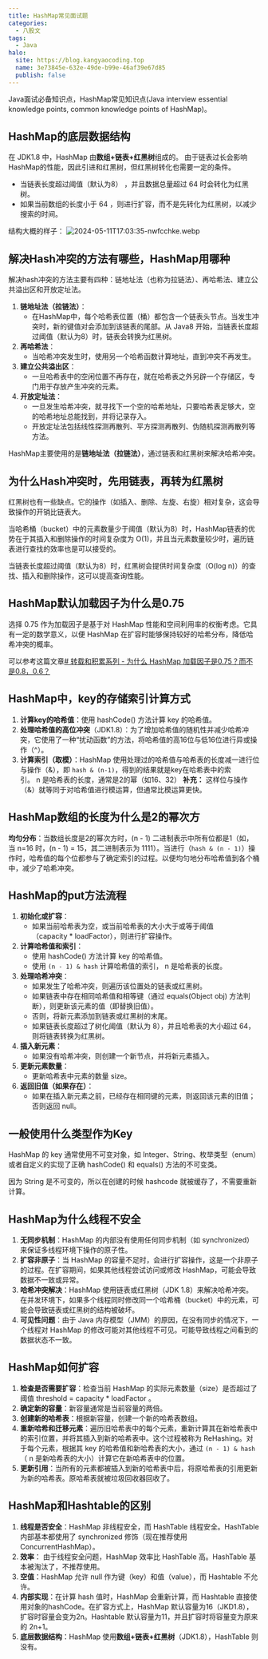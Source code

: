```yaml
---
title: HashMap常见面试题
categories:
  - 八股文
tags:
  - Java
halo:
  site: https://blog.kangyaocoding.top
  name: 3e73845e-632e-49de-b99e-46af39e67d85
  publish: false
---
```

Java面试必备知识点，HashMap常见知识点(Java interview essential knowledge points, common knowledge points of HashMap)。

## HashMap的底层数据结构

在 JDK1.8 中，HashMap 由**数组+链表+红黑树**组成的。
由于链表过长会影响 HashMap的性能，因此引进和红黑树，但红黑树转化也需要一定的条件。
- 当链表长度超过阈值（默认为8） ，并且数据总量超过 64 时会转化为红黑树。
- 如果当前数组的长度小于 64 ，则进行扩容，而不是先转化为红黑树，以减少搜索的时间。

结构大概的样子：
![2024-05-11T17:03:35-nwfcchke.webp](https://image.kangyaocoding.top/blog/post/2024-05-11T17:03:35-nwfcchke.webp)

## 解决Hash冲突的方法有哪些，HashMap用哪种

解决hash冲突的方法主要有四种：链地址法（也称为拉链法）、再哈希法、建立公共溢出区和开放定址法。

1. **链地址法（拉链法）**：
    - 在HashMap中，每个哈希表位置（桶）都包含一个链表头节点。当发生冲突时，新的键值对会添加到该链表的尾部。从 Java8 开始，当链表长度超过阈值（默认为8）时，链表会转换为红黑树。
2. **再哈希法**：
    - 当哈希冲突发生时，使用另一个哈希函数计算地址，直到冲突不再发生。
3. **建立公共溢出区**：
    - 一旦哈希表中的空闲位置不再存在，就在哈希表之外另辟一个存储区，专门用于存放产生冲突的元素。
4. **开放定址法**：
    - 一旦发生哈希冲突，就寻找下一个空的哈希地址，只要哈希表足够大，空的哈希地址总能找到，并将记录存入。
    - 开放定址法包括线性探测再散列、平方探测再散列、伪随机探测再散列等方法。

HashMap主要使用的是**链地址法（拉链法）**，通过链表和红黑树来解决哈希冲突。

## 为什么Hash冲突时，先用链表，再转为红黑树

红黑树也有一些缺点。它的操作（如插入、删除、左旋、右旋）相对复杂，这会导致操作的开销比链表大。

当哈希桶（bucket）中的元素数量少于阈值（默认为8）时，HashMap链表的优势在于其插入和删除操作的时间复杂度为 O(1)，并且当元素数量较少时，遍历链表进行查找的效率也是可以接受的。

当链表长度超过阈值（默认为8）时，红黑树会提供时间复杂度（O(log n)）的查找、插入和删除操作，这可以提高查询性能。

## HashMap默认加载因子为什么是0.75

选择 0.75 作为加载因子是基于对 HashMap 性能和空间利用率的权衡考虑。它具有一定的数学意义，以便 HashMap 在扩容时能够保持较好的哈希分布，降低哈希冲突的概率。

可以参考这篇文章[# 转载和积累系列 - 为什么 HashMap 加载因子是0.75？而不是0.8，0.6？](https://initphp.blog.csdn.net/article/details/107505392)

## HashMap中，key的存储索引计算方式

1. **计算key的哈希值**：使用 hashCode() 方法计算 key 的哈希值。
2. **处理哈希值的高位冲突**（JDK1.8）：为了增加哈希值的随机性并减少哈希冲突，它使用了一种“扰动函数”的方法，将哈希值的高16位与低16位进行异或操作（^）。
3. **计算索引（取模）**：HashMap 使用处理过的哈希值与哈希表的长度减一进行位与操作（&），即 `hash & (n-1)`，得到的结果就是key在哈希表中的索引。 n 是哈希表的长度，通常是2的幂（如16、32）
**补充：** 这样位与操作（&）就等同于对哈希值进行模运算，但通常比模运算更快。

## HashMap数组的长度为什么是2的幂次方

**均匀分布**：当数组长度是2的幂次方时，(n - 1) 二进制表示中所有位都是1（如，当 n=16 时，(n - 1) = 15，其二进制表示为 1111）。当进行（`hash & (n - 1)`）操作时，哈希值的每个位都参与了确定索引的过程。以便均匀地分布哈希值到各个桶中，减少了哈希冲突。

## HashMap的put方法流程

1. **初始化或扩容**：
    - 如果当前哈希表为空，或当前哈希表的大小大于或等于阈值（capacity \* loadFactor），则进行扩容操作。
2. **计算哈希值和索引**：
    - 使用 hashCode() 方法计算 key 的哈希值。
    - 使用 `(n - 1) & hash` 计算哈希值的索引， n 是哈希表的长度。
3. **处理哈希冲突**：
    - 如果发生了哈希冲突，则遍历该位置处的链表或红黑树。
    - 如果链表中存在相同哈希值和相等键（通过 equals(Object obj) 方法判断），则更新该元素的值（即替换旧值）。
    - 否则，将新元素添加到链表或红黑树的末尾。
    - 如果链表长度超过了树化阈值（默认为 8），并且哈希表的大小超过 64，则将链表转换为红黑树。
4. **插入新元素**：
    - 如果没有哈希冲突，则创建一个新节点，并将新元素插入。
5. **更新元素数量**：
    - 更新哈希表中元素的数量 size。
6. **返回旧值（如果存在）**：
    - 如果在插入新元素之前，已经存在相同键的元素，则返回该元素的旧值；否则返回 null。


## 一般使用什么类型作为Key

HashMap 的 key 通常使用不可变对象，如 Integer、String、枚举类型（enum）或者自定义的实现了正确 hashCode() 和 equals() 方法的不可变类。

因为 String 是不可变的，所以在创建的时候 hashcode 就被缓存了，不需要重新计算。

## HashMap为什么线程不安全

1. **无同步机制**：HashMap 的内部没有使用任何同步机制（如 synchronized）来保证多线程环境下操作的原子性。
3. **扩容非原子**：当 HashMap 的容量不足时，会进行扩容操作，这是一个非原子的过程。在扩容期间，如果其他线程尝试访问或修改 HashMap，可能会导致数据不一致或异常。
4. **哈希冲突解决**：HashMap 使用链表或红黑树（JDK 1.8）来解决哈希冲突。在并发环境下，如果多个线程同时修改同一个哈希桶（bucket）中的元素，可能会导致链表或红黑树的结构被破坏。
5. **可见性问题**：由于 Java 内存模型（JMM）的原因，在没有同步的情况下，一个线程对 HashMap 的修改可能对其他线程不可见。可能导致线程之间看到的数据状态不一致。

## HashMap如何扩容

1. **检查是否需要扩容**：检查当前 HashMap 的实际元素数量（size）是否超过了阈值 threshold = capacity \* loadFactor 。
3. **确定新的容量**：新容量通常是当前容量的两倍。
4. **创建新的哈希表**：根据新容量，创建一个新的哈希表数组。
5. **重新哈希和迁移元素**：遍历旧哈希表中的每个元素，重新计算其在新哈希表中的索引位置，并将其插入到新的哈希表中。这个过程被称为 ReHashing。对于每个元素，根据其 key 的哈希值和新哈希表的大小，通过 `(n - 1) & hash`（ n 是新哈希表的大小）计算它在新哈希表中的位置。
6. **更新引用**：当所有的元素都被插入到新的哈希表中后，将原哈希表的引用更新为新的哈希表。原哈希表就被垃圾回收器回收了。

## HashMap和Hashtable的区别

1. **线程是否安全**：HashMap 非线程安全，而 HashTable 线程安全。HashTable 内部基本都使用了 synchronized 修饰（现在推荐使用 ConcurrentHashMap）。
2. **效率**： 由于线程安全问题，HashMap 效率比 HashTable 高。HashTable 基本被淘汰了，不推荐使用。
3. **空值**：HashMap 允许 null 作为键（key）和值（value），而 Hashtable 不允许。
4. **内部实现**：在计算 hash 值时，HashMap 会重新计算，而 Hashtable 直接使用对象的hashCode。在扩容方式上，HashMap 默认容量为16（JKD1.8），扩容时容量会变为2n。Hashtable 默认容量为11，并且扩容时将容量变为原来的 2n+1。
5. **底层数据结构**：HashMap 使用**数组+链表+红黑树**（JDK1.8），HashTable 则没有。

